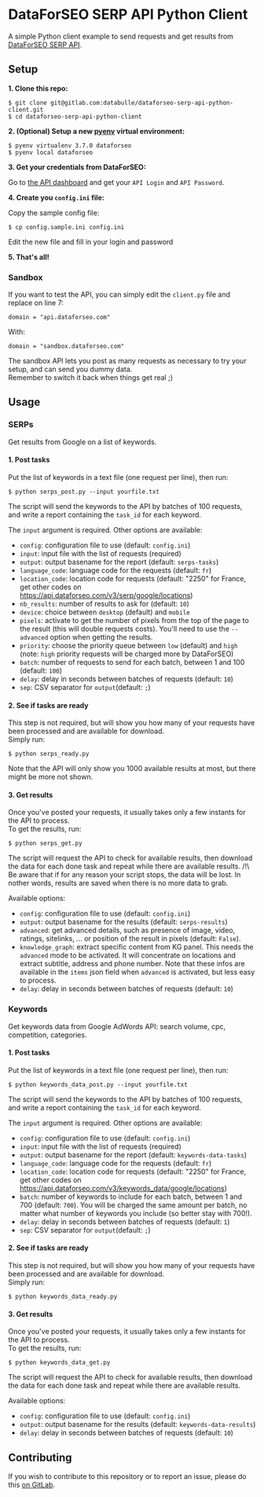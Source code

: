 # DataForSEO SERP API Python Client

A simple Python client example to send requests and get results from [DataForSEO SERP API](https://dataforseo.com/apis/serp-api).  

## Setup

__1. Clone this repo:__  

    $ git clone git@gitlab.com:databulle/dataforseo-serp-api-python-client.git
    $ cd dataforseo-serp-api-python-client  


__2. (Optional) Setup a new [pyenv](https://github.com/pyenv/pyenv) virtual environment:__  

    $ pyenv virtualenv 3.7.0 dataforseo
    $ pyenv local dataforseo  


__3. Get your credentials from DataForSEO:__  

Go to [the API dashboard](https://app.dataforseo.com/api-dashboard) and get your `API Login` and `API Password`.  


__4. Create you `config.ini` file:__  

Copy the sample config file:  

    $ cp config.sample.ini config.ini  

Edit the new file and fill in your login and password  


__5. That's all!__  

### Sandbox  

If you want to test the API, you can simply edit the `client.py` file and replace on line 7:  

    domain = "api.dataforseo.com"  

With:  

    domain = "sandbox.dataforseo.com"  

The sandbox API lets you post as many requests as necessary to try your setup, and can send you dummy data.  
Remember to switch it back when things get real ;)  


## Usage

### SERPs

Get results from Google on a list of keywords.  

#### 1. Post tasks

Put the list of keywords in a text file (one request per line), then run:  

    $ python serps_post.py --input yourfile.txt  

The script will send the keywords to the API by batches of 100 requests, and write a report containing the `task_id` for each keyword.  

The `input` argument is required. Other options are available:  
- `config`: configuration file to use (default: `config.ini`)  
- `input`: input file with the list of requests (required)  
- `output`: output basename for the report (default: `serps-tasks`)  
- `language_code`: language code for the requests (default: `fr`)  
- `location_code`: location code for requests (default: "2250" for France, get other codes on <https://api.dataforseo.com/v3/serp/google/locations>)  
- `nb_results`: number of results to ask for (default: `10`)  
- `device`: choice between `desktop` (default) and `mobile`  
- `pixels`: activate to get the number of pixels from the top of the page to the result (this will double requests costs). You'll need to use the `--advanced` option when getting the results.  
- `priority`: choose the priority queue between `low` (default) and `high` (note: `high` priority requests will be charged more by DataForSEO)  
- `batch`: number of requests to send for each batch, between 1 and 100 (default: `100`)  
- `delay`: delay in seconds between batches of requests (default: `10`)  
- `sep`: CSV separator for `output`(default: `;`)  


#### 2. See if tasks are ready

This step is not required, but will show you how many of your requests have been processed and are available for download.  
Simply run:  

    $ python serps_ready.py  

Note that the API will only show you 1000 available results at most, but there might be more not shown.  

#### 3. Get results

Once you've posted your requests, it usually takes only a few instants for the API to process.  
To get the results, run:  

    $ python serps_get.py  

The script will request the API to check for available results, then download the data for each done task and repeat while there are available results.
/!\ Be aware that if for any reason your script stops, the data will be lost. In nother words, results are saved when there is no more data to grab.

Available options:  
- `config`: configuration file to use (default: `config.ini`)  
- `output`: output basename for the results (default: `serps-results`)  
- `advanced`: get advanced details, such as presence of image, video, ratings, sitelinks, ... or position of the result in pixels (default: `False`).  
- `knowledge_graph`: extract specific content from KG panel. This needs the `advanced` mode to be activated. It will concentrate on locations and extract subtitle, address and phone number. Note that these infos are available in the `items` json field when `advanced` is activated, but less easy to process.  
- `delay`: delay in seconds between batches of requests (default: `10`)  


### Keywords

Get keywords data from Google AdWords API: search volume, cpc, competition, categories.  

#### 1. Post tasks  

Put the list of keywords in a text file (one request per line), then run:  

    $ python keywords_data_post.py --input yourfile.txt  

The script will send the keywords to the API by batches of 100 requests, and write a report containing the `task_id` for each keyword.  

The `input` argument is required. Other options are available:  
- `config`: configuration file to use (default: `config.ini`)  
- `input`: input file with the list of requests (required)  
- `output`: output basename for the report (default: `keywords-data-tasks`)  
- `language_code`: language code for the requests (default: `fr`)  
- `location_code`: location code for requests (default: "2250" for France, get other codes on <https://api.dataforseo.com/v3/keywords_data/google/locations>)  
- `batch`: number of keywords to include for each batch, between 1 and 700 (default: `700`). You will be charged the same amount per batch, no matter what number of keywords you include (so better stay with 700!).  
- `delay`: delay in seconds between batches of requests (default: `1`)  
- `sep`: CSV separator for `output`(default: `;`)  

#### 2. See if tasks are ready  

This step is not required, but will show you how many of your requests have been processed and are available for download.  
Simply run:  

    $ python keywords_data_ready.py  

#### 3. Get results  

Once you've posted your requests, it usually takes only a few instants for the API to process.  
To get the results, run:  

    $ python keywords_data_get.py  

The script will request the API to check for available results, then download the data for each done task and repeat while there are available results.  

Available options:  
- `config`: configuration file to use (default: `config.ini`)  
- `output`: output basename for the results (default: `keywords-data-results`)  
- `delay`: delay in seconds between batches of requests (default: `10`)  

## Contributing

If you wish to contribute to this repository or to report an issue, please do this [on GitLab](https://gitlab.com/databulle/dataforseo-serp-api-python-client).  
